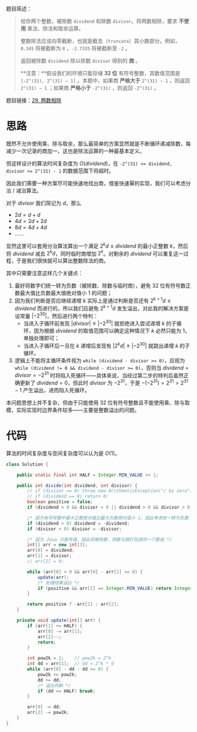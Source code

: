 题目简述：

> 给你两个整数，被除数 `dividend` 和除数 `divisor`。将两数相除，要求 **不使用** 乘法、除法和取余运算。
>
> 整数除法应该向零截断，也就是截去（`truncate`）其小数部分。例如，`8.345` 将被截断为 `8` ，`-2.7335` 将被截断至 `-2` 。
>
> 返回被除数 `dividend` 除以除数 `divisor` 得到的 **商** 。
>
> **注意：**假设我们的环境只能存储 **32 位** 有符号整数，其数值范围是 `[−2^(31), 2^(31) − 1]` 。本题中，如果商 **严格大于** `2^(31) − 1` ，则返回 `2^(31) − 1` ；如果商 **严格小于** `-2^(31)` ，则返回 `-2^(31)` 。

题目链接：[29. 两数相除](https://leetcode.cn/problems/divide-two-integers/)

# 思路

既然不允许使用乘、除与取余，那么最简单的方案显然就是不断循环递减除数，每减少一次记录的商加一，这也是除法运算的一种最基本定义。

但这样设计的算法时间复杂度为 $O(dividend)$，在 `-2^(31) <= dividend, divisor <= 2^(31) - 1` 的数据范围下将超时。

因此我们需要一种方案尽可能快速地找出商，借鉴快速幂的实现，我们可以考虑分治 / 减治算法。

对于 $divisor$ 我们简记为 $d$，那么

- $2d=d+d$
- $4d=2d+2d$
- $8d=4d+4d$
- ……

显然这里可以套用分治算法算出一个满足 $2^kd\leqslant dividend$ 的最小正整数 $k$，然后将 $dividend$ 减去 $2^kd$，同时临时商增加 $2^k$。对剩余的 $dividend$ 可以重复这一过程，于是我们很快就可以算出整数除法的商。

其中只需要注意这样几个关键点：

1. 最好将数字们统一转为负数（被除数、除数与临时商），避免 32 位有符号数正数最大值比负数最大值绝对值小 1 的问题；
2. 因为我们判断是否应继续递增 $k$ 实际上是通过判断是否还有 $2^{k+1}d\leqslant dividend$ 而进行的，所以我们应避免 $2^{k+1}d$ 发生溢出，对此我的解决方案是设常量 $|-2^{30}|$，然后进行两个特判：
   - 当进入子循环前发现 $|divisor|\geqslant|-2^{30}|$ 就拒绝进入尝试递增 $k$ 的子循环，因为根据 $dividend$ 的取值范围可以确定这种情况下 $k$ 必然只能为 $1$，单独处理即可；
   - 当进入子循环后一旦在 $k$ 递增后发现有 $|2^{k}d|\geqslant|-2^{30}|$ 就跳出递增 $k$ 的子循环。
3. 逻辑上不能将主循环条件视为 `while (dividend - divisor >= 0)`，应视为 `while (dividend != 0 && dividend - divisor >= 0)`，否则当 $dividend=divisor=-2^{31}$ 时将陷入死循环——具体来说，当经过第二步的特判后虽然正确更新了 $dividend=0$，但此时 $divisor$ 为 $-2^{31}$，于是 $-(-2^{31})=2^{31}>2^{31}-1$ 产生溢出，进而陷入死循环。

本问题思想上并不复杂，但由于只能使用 32 位有符号整数且不能使用乘、除与取模，实际实现时边界条件较多——主要是整数溢出的问题。

# 代码

算法的时间复杂度与空间复杂度可以认为是 $O(1)$。

```java
class Solution {

    public static final int HALF = Integer.MIN_VALUE >> 1;

    public int divide(int dividend, int divisor) {
        // if (divisor == 0) throw new ArithmeticException("/ by zero");
        // if (dividend == 0) return 0;
        boolean positive = false;
        if (dividend < 0 && divisor < 0 || dividend > 0 && divisor > 0) positive = true;

        /* 因为有符号数中最大正数绝对值比最大负数绝对值小 1，因此考虑统一转为负数 */
        if (dividend > 0) dividend = -dividend;
        if (divisor > 0) divisor = -divisor;

        /* 因为 Java 只能传值，因此将被除数、除数与商打包进同一个数组 */
        int[] arr = new int[3];
        arr[0] = dividend;
        arr[1] = divisor;
        // arr[2] = 0;

        while (arr[0] < 0 && arr[0] - arr[1] <= 0) {
            update(arr);
            /* 处理结果溢出 */
            if (positive && arr[2] == Integer.MIN_VALUE) return Integer.MAX_VALUE;
        }

        return positive ? -arr[2] : arr[2];
    }

    private void update(int[] arr) {
        if (arr[1] <= HALF) {
            arr[0] -= arr[1];
            arr[2]--;
            return;
        }

        int pow2k = 1;    // pow2k = 2^k
        int dd = arr[1];  // dd = 2^k * d
        while (arr[0] - dd - dd <= 0) {
            pow2k += pow2k;
            dd += dd;
            /* 溢出判断 */
            if (dd <= HALF) break;
        }

        arr[0] -= dd;
        arr[2] -= pow2k;
    }
}
```

